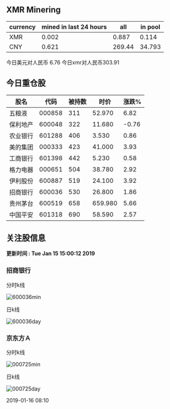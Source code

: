 ## XMR Minering

|currency|mined in last 24 hours|all|in pool|
|---|---|---|---|
|XMR|0.002|0.887|0.114|
|CNY|0.621|269.44|34.793|

今日美元对人民币 6.76	今日xmr对人民币303.91


## 今日重仓股 

|股名|代码|被持数|时价|涨跌%|
|---|---|---|---|---|
|五粮液|000858|311|52.970|6.82|
|保利地产|600048|322|11.680|-0.76|
|农业银行|601288|406|3.530|0.86|
|美的集团|000333|423|41.000|3.93|
|工商银行|601398|442|5.230|0.58|
|格力电器|000651|504|38.780|2.92|
|伊利股份|600887|519|24.100|3.92|
|招商银行|600036|530|26.800|1.86|
|贵州茅台|600519|658|659.980|5.66|
|中国平安|601318|690|58.590|2.57|

## 关注股信息
**更新时间 : Tue Jan 15 15:00:12 2019**
### 招商银行 
分时k线

![600036min](http://image.sinajs.cn/newchart/min/n/sh600036.gif)

日k线

![600036day](http://image.sinajs.cn/newchart/daily/n/sh600036.gif)

### 京东方Ａ 
分时k线

![000725min](http://image.sinajs.cn/newchart/min/n/sz000725.gif)

日k线

![000725day](http://image.sinajs.cn/newchart/daily/n/sz000725.gif)

2019-01-16 08:10